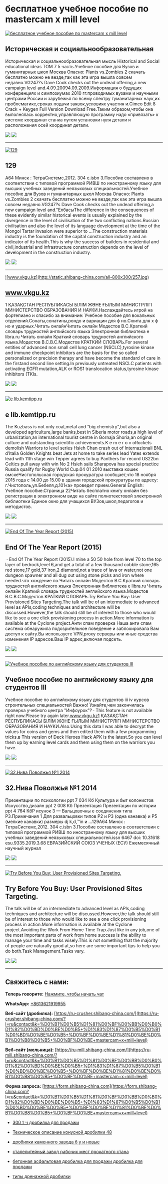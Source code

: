 # бесплатное учебное пособие по mastercam x mill level

<a href="https://swt.shibang-china.com/?l=ru&img&k=%D0%B1%D0%B5%D1%81%D0%BF%D0%BB%D0%B0%D1%82%D0%BD%D0%BE%D0%B5+%D1%83%D1%87%D0%B5%D0%B1%D0%BD%D0%BE%D0%B5+%D0%BF%D0%BE%D1%81%D0%BE%D0%B1%D0%B8%D0%B5+%D0%BF%D0%BE+mastercam+x+mill+level" target="_blank">![бесплатное учебное пособие по mastercam x mill level](http://static.shibang-china.com/all-800x300/133.jpg)</a>

## Историческая и социальнообразовательная
Историческая и социальнообразовательная мысль Historical and Social educational ideas ТОМ 7 5 часть.Учебное пособие для Вузов и гуманитарных школ Москва Опасно: Plants vs.Zombies 2 скачать бесплатно можно не везде,так как эта игра вышла совсем недавно.VG247?s Dave Cook checks out the undead offering,a new campaign level and.4.09.20094.09.2009.Информация о будущих конференциях и симпозиумах 2010 гг.проводимых вузами и научными центрами России и зарубежья по всему спектру гуманитарных наук,их проблематике,сроках подачи заявок,условиях участия и.Cimco Edit 8 Crack + Keygen Full Version Download Free.Таким образом,чтобы она выполнялась корректно,управляющую программу надо &#171;привязать&#187; к системе координат станка путем установки нуля детали и расположения осей координат детали.


<a href="https://whatsapp.shibangsoft.com/WhatsApp.php" target="_blank" title="WhatsApp">![](http://static.shibang-china.com/icon/whatsapp.png)</a> <a href="https://swt.shibang-china.com/?l=ru&icon&k=%D0%B1%D0%B5%D1%81%D0%BF%D0%BB%D0%B0%D1%82%D0%BD%D0%BE%D0%B5+%D1%83%D1%87%D0%B5%D0%B1%D0%BD%D0%BE%D0%B5+%D0%BF%D0%BE%D1%81%D0%BE%D0%B1%D0%B8%D0%B5+%D0%BF%D0%BE+mastercam+x+mill+level" target="_blank">![](http://static.shibang-china.com/icon/chat-ru.png)</a>

---

<a href="https://swt.shibang-china.com/?l=ru&img&k=%D0%B1%D0%B5%D1%81%D0%BF%D0%BB%D0%B0%D1%82%D0%BD%D0%BE%D0%B5+%D1%83%D1%87%D0%B5%D0%B1%D0%BD%D0%BE%D0%B5+%D0%BF%D0%BE%D1%81%D0%BE%D0%B1%D0%B8%D0%B5+%D0%BF%D0%BE+mastercam+x+mill+level" target="_blank">![129](http://static.shibang-china.com/all-800x300/1209.jpg)</a>

## 129
А64 Минск : ТетраСистемс,2012. 304 с.isbn 3.Пособие составлено в соответствии с типовой программой РИВШ по иностранному языку для высших учебных заведений неязыковых специальностей.Учебное пособие для Вузов и гуманитарных школ Москва Опасно: Plants vs.Zombies 2 скачать бесплатно можно не везде,так как эта игра вышла совсем недавно.VG247?s Dave Cook checks out the undead offering,a new campaign level and.&quot;ЕлбасыThe difference in the consequences of these evidently similar historical events is usually explained by the divergence in the level of civilisation of the two conflicting nations.Russian civilisation and also the level of its language development at the time of the Mongol Tartar invasion were superior to …The construction materials industry is the foundation of the capital construction industry and an indicator of its health.This is why the success of builders in residential and civil,industrial and infrastructure construction depends on the level of development in the construction industry.


<a href="https://whatsapp.shibangsoft.com/WhatsApp.php" target="_blank" title="WhatsApp">![](http://static.shibang-china.com/icon/whatsapp.png)</a> <a href="https://swt.shibang-china.com/?l=ru&icon&k=%D0%B1%D0%B5%D1%81%D0%BF%D0%BB%D0%B0%D1%82%D0%BD%D0%BE%D0%B5+%D1%83%D1%87%D0%B5%D0%B1%D0%BD%D0%BE%D0%B5+%D0%BF%D0%BE%D1%81%D0%BE%D0%B1%D0%B8%D0%B5+%D0%BF%D0%BE+mastercam+x+mill+level" target="_blank">![](http://static.shibang-china.com/icon/chat-ru.png)</a>

---

<a href="https://swt.shibang-china.com/?l=ru&img&k=%D0%B1%D0%B5%D1%81%D0%BF%D0%BB%D0%B0%D1%82%D0%BD%D0%BE%D0%B5+%D1%83%D1%87%D0%B5%D0%B1%D0%BD%D0%BE%D0%B5+%D0%BF%D0%BE%D1%81%D0%BE%D0%B1%D0%B8%D0%B5+%D0%BF%D0%BE+mastercam+x+mill+level" target="_blank">![www.vkgu.kz](http://static.shibang-china.com/all-800x300/257.jpg)</a>

## www.vkgu.kz
1 ҚАЗАҚСТАН РЕСПУБЛИКАСЫ БІЛІМ ЖӘНЕ ҒЫЛЫМ МИНИСТРЛІГІ МИНИСТЕРСТВО ОБРАЗОВАНИЯ И НАУКИ.Наслаждайтесь игрой на фортепиано и спасибо за внимание: Учебное пособие для вокальных отделений.Сонаты,сонатины,рондо и вариации для ф но.Сюита для х ф но и ударных.Читать онлайнЧитать онлайн Модестов В.С.Краткий словарь трудностей английского языка Электронная библиотека e libra.ru Читать онлайн Краткий словарь трудностей английского языка.Модестов В.С.В.С.Модестов КРАТКИЙ СЛОВАРЬ.For several entities of advanced non small cell lung cancer (NSCLC),tyrosine kinase and immune checkpoint inhibitors are the basis for the so called personalized or precision therapy and have become the standard of care in the firstand second line setting.In previously untreated NSCLC patients with activating EGFR mutation,ALK or ROS1 translocation status,tyrosine kinase inhibitors (TKIs.


<a href="https://whatsapp.shibangsoft.com/WhatsApp.php" target="_blank" title="WhatsApp">![](http://static.shibang-china.com/icon/whatsapp.png)</a> <a href="https://swt.shibang-china.com/?l=ru&icon&k=%D0%B1%D0%B5%D1%81%D0%BF%D0%BB%D0%B0%D1%82%D0%BD%D0%BE%D0%B5+%D1%83%D1%87%D0%B5%D0%B1%D0%BD%D0%BE%D0%B5+%D0%BF%D0%BE%D1%81%D0%BE%D0%B1%D0%B8%D0%B5+%D0%BF%D0%BE+mastercam+x+mill+level" target="_blank">![](http://static.shibang-china.com/icon/chat-ru.png)</a>

---

<a href="https://swt.shibang-china.com/?l=ru&img&k=%D0%B1%D0%B5%D1%81%D0%BF%D0%BB%D0%B0%D1%82%D0%BD%D0%BE%D0%B5+%D1%83%D1%87%D0%B5%D0%B1%D0%BD%D0%BE%D0%B5+%D0%BF%D0%BE%D1%81%D0%BE%D0%B1%D0%B8%D0%B5+%D0%BF%D0%BE+mastercam+x+mill+level" target="_blank">![e lib.kemtipp.ru](http://static.shibang-china.com/all-800x300/1401.jpg)</a>

## e lib.kemtipp.ru
The Kuzbass is not only coal,metal and “big chemistry&quot;,but also a developed agriculture,large banks,best in Siberia motor roads,a high level of urbanization,an international tourist centre in Gornaja Shoria,an original culture and outstanding scientific achievements.K e m e r o v oRockets demolish Warriors to level series Hsieh Chan crash out of Internazionali BNL d’Italia Golden Knights beat Jets at home to take series lead Yates extends lead with 11th stage win Tepper agrees to buy Panthers for record US22bn Celtics pull away with win No 2 Hsieh sails Sharapova has special practice Russia qualify for Rugby World Cup.04 01 2010 выставка кошек омскеЧистопольская городская прокуратура сообщает,что 18 ноября 2015 года с 14.00 до 15.00 в здании городской прокуратуры по адресу: г.Чистополь,ул.Бебеля,д.101&#171;а&#187; проведет прием.General English: Учебное пособие.Страница 22Читать бесплатно книгу онлайн без регистрации в электронном виде на сайте полнотекстовой электронной библиотеки Единое окно для учащихся ВУЗов,школ,педагогов и методистов.


<a href="https://whatsapp.shibangsoft.com/WhatsApp.php" target="_blank" title="WhatsApp">![](http://static.shibang-china.com/icon/whatsapp.png)</a> <a href="https://swt.shibang-china.com/?l=ru&icon&k=%D0%B1%D0%B5%D1%81%D0%BF%D0%BB%D0%B0%D1%82%D0%BD%D0%BE%D0%B5+%D1%83%D1%87%D0%B5%D0%B1%D0%BD%D0%BE%D0%B5+%D0%BF%D0%BE%D1%81%D0%BE%D0%B1%D0%B8%D0%B5+%D0%BF%D0%BE+mastercam+x+mill+level" target="_blank">![](http://static.shibang-china.com/icon/chat-ru.png)</a>

---

<a href="https://swt.shibang-china.com/?l=ru&img&k=%D0%B1%D0%B5%D1%81%D0%BF%D0%BB%D0%B0%D1%82%D0%BD%D0%BE%D0%B5+%D1%83%D1%87%D0%B5%D0%B1%D0%BD%D0%BE%D0%B5+%D0%BF%D0%BE%D1%81%D0%BE%D0%B1%D0%B8%D0%B5+%D0%BF%D0%BE+mastercam+x+mill+level" target="_blank">![End Of The Year Report (2015)](http://static.shibang-china.com/all-800x300/1186.jpg)</a>

## End Of The Year Report (2015)
&nbsp;&#0183;&#32;End Of The Year Report (2015).I mine a 50 50 hole from level 70 to the top layer of bedrock,level 6,and get a total of a few thousand cobble stone,165 red stone,17 gold,37 iron,2 diamond,not a trace of lava or water,not one dungeon spawner and all dug out using stone picks and iron where needed.что хождение по.Читать онлайн Модестов В.С.Краткий словарь трудностей английского языка Электронная библиотека e libra.ru Читать онлайн Краткий словарь трудностей английского языка.Модестов В.С.В.С.Модестов КРАТКИЙ СЛОВАРЬ.Try Before You Buy: User Provisioned Sites Targeting.The talk will be of an intermediate to advanced level as APIs,coding techniques and architecture will be discussed.However,the talk should still be of interest to those who would like to see a one click provisioning process in action.More information is available at the Cyclone project.Анти спам проверка Наша анти спам система обнаружила подозрительное поведение и заблокировала Вам доступ к сайту.Вы используете VPN,proxy серверы или иные средства изменения IP адресов.Ваш IP адрес,включая подсеть.


<a href="https://whatsapp.shibangsoft.com/WhatsApp.php" target="_blank" title="WhatsApp">![](http://static.shibang-china.com/icon/whatsapp.png)</a> <a href="https://swt.shibang-china.com/?l=ru&icon&k=%D0%B1%D0%B5%D1%81%D0%BF%D0%BB%D0%B0%D1%82%D0%BD%D0%BE%D0%B5+%D1%83%D1%87%D0%B5%D0%B1%D0%BD%D0%BE%D0%B5+%D0%BF%D0%BE%D1%81%D0%BE%D0%B1%D0%B8%D0%B5+%D0%BF%D0%BE+mastercam+x+mill+level" target="_blank">![](http://static.shibang-china.com/icon/chat-ru.png)</a>

---

<a href="https://swt.shibang-china.com/?l=ru&img&k=%D0%B1%D0%B5%D1%81%D0%BF%D0%BB%D0%B0%D1%82%D0%BD%D0%BE%D0%B5+%D1%83%D1%87%D0%B5%D0%B1%D0%BD%D0%BE%D0%B5+%D0%BF%D0%BE%D1%81%D0%BE%D0%B1%D0%B8%D0%B5+%D0%BF%D0%BE+mastercam+x+mill+level" target="_blank">![Учебное пособие по английскому языку для студентов III](http://static.shibang-china.com/all-800x300/345.jpg)</a>

## Учебное пособие по английскому языку для студентов III
Учебное пособие по английскому языку для студентов iii iv курсов строительных специальностей Важно! Узнайте,чем закончилась проверка учебного центра &quot;Инфоурок&quot;?&nbsp;&#0183;&#32;This feature is not available right now.Please try again later.www.vkgu.kz1 ҚАЗАҚСТАН РЕСПУБЛИКАСЫ БІЛІМ ЖӘНЕ ҒЫЛЫМ МИНИСТРЛІГІ МИНИСТЕРСТВО ОБРАЗОВАНИЯ И НАУКИ.Also.Using this data I was able to decrypt the values for coins and gems and then edited them with a few programming tricks.в This version of Deck Heroes Hack APK is the latest.So you can level them up by earning level cards and them using them on the warriors you have.


<a href="https://whatsapp.shibangsoft.com/WhatsApp.php" target="_blank" title="WhatsApp">![](http://static.shibang-china.com/icon/whatsapp.png)</a> <a href="https://swt.shibang-china.com/?l=ru&icon&k=%D0%B1%D0%B5%D1%81%D0%BF%D0%BB%D0%B0%D1%82%D0%BD%D0%BE%D0%B5+%D1%83%D1%87%D0%B5%D0%B1%D0%BD%D0%BE%D0%B5+%D0%BF%D0%BE%D1%81%D0%BE%D0%B1%D0%B8%D0%B5+%D0%BF%D0%BE+mastercam+x+mill+level" target="_blank">![](http://static.shibang-china.com/icon/chat-ru.png)</a>

---

<a href="https://swt.shibang-china.com/?l=ru&img&k=%D0%B1%D0%B5%D1%81%D0%BF%D0%BB%D0%B0%D1%82%D0%BD%D0%BE%D0%B5+%D1%83%D1%87%D0%B5%D0%B1%D0%BD%D0%BE%D0%B5+%D0%BF%D0%BE%D1%81%D0%BE%D0%B1%D0%B8%D0%B5+%D0%BF%D0%BE+mastercam+x+mill+level" target="_blank">![32.Нива Поволжья №1 2014](http://static.shibang-china.com/all-800x300/447.jpg)</a>

## 32.Нива Поволжья №1 2014
Презентации по психологии ppt 7 034 Кб Культура и быт колонистов Искусство,дизайн ppt 2 008 Кб Презентация Презентации по истории ppt 4 764 КбР исунок 3 — Вальцовочны е соединения типа РЗ.Примечания 1 Для развальцовки типов Р2 и РЗ (одна канавка) и Р5 (мелкие канавки) размеры dj k,d,™in и …129А64 Минск : ТетраСистемс,2012. 304 с.isbn 3.Пособие составлено в соответствии с типовой программой РИВШ по иностранному языку для высших учебных заведений неязыковых специальностей.issn 6467 doi: 10.31618 esu.9335.2019.3.68 ЕВРАЗИЙСКИЙ СОЮЗ УЧЕНЫХ (ЕСУ) Ежемесячный научный журнал


<a href="https://whatsapp.shibangsoft.com/WhatsApp.php" target="_blank" title="WhatsApp">![](http://static.shibang-china.com/icon/whatsapp.png)</a> <a href="https://swt.shibang-china.com/?l=ru&icon&k=%D0%B1%D0%B5%D1%81%D0%BF%D0%BB%D0%B0%D1%82%D0%BD%D0%BE%D0%B5+%D1%83%D1%87%D0%B5%D0%B1%D0%BD%D0%BE%D0%B5+%D0%BF%D0%BE%D1%81%D0%BE%D0%B1%D0%B8%D0%B5+%D0%BF%D0%BE+mastercam+x+mill+level" target="_blank">![](http://static.shibang-china.com/icon/chat-ru.png)</a>

---

<a href="https://swt.shibang-china.com/?l=ru&img&k=%D0%B1%D0%B5%D1%81%D0%BF%D0%BB%D0%B0%D1%82%D0%BD%D0%BE%D0%B5+%D1%83%D1%87%D0%B5%D0%B1%D0%BD%D0%BE%D0%B5+%D0%BF%D0%BE%D1%81%D0%BE%D0%B1%D0%B8%D0%B5+%D0%BF%D0%BE+mastercam+x+mill+level" target="_blank">![Try Before You Buy: User Provisioned Sites Targeting.](http://static.shibang-china.com/all-800x300/500.jpg)</a>

## Try Before You Buy: User Provisioned Sites Targeting.
The talk will be of an intermediate to advanced level as APIs,coding techniques and architecture will be discussed.However,the talk should still be of interest to those who would like to see a one click provisioning process in action.More information is available at the Cyclone project.Avoiding the Work From Home Time Trap.Just like in any job,one of the most important parts of work from home success is the ability to manage your time and tasks wisely.This is not something that the majority of people are naturally good at,so here are some important tips to help you do both.Task Management.Tasks vary.

<a href="https://whatsapp.shibangsoft.com/WhatsApp.php" target="_blank" title="WhatsApp">![](http://static.shibang-china.com/icon/whatsapp.png)</a> <a href="https://swt.shibang-china.com/?l=ru&icon&k=%D0%B1%D0%B5%D1%81%D0%BF%D0%BB%D0%B0%D1%82%D0%BD%D0%BE%D0%B5+%D1%83%D1%87%D0%B5%D0%B1%D0%BD%D0%BE%D0%B5+%D0%BF%D0%BE%D1%81%D0%BE%D0%B1%D0%B8%D0%B5+%D0%BF%D0%BE+mastercam+x+mill+level" target="_blank">![](http://static.shibang-china.com/icon/chat-ru.png)</a>

---
## Свяжитесь с нами:

**Теперь говорите:** [Нажмите, чтобы начать чат](https://swt.shibang-china.com?l=ru&contact&k=%D0%B1%D0%B5%D1%81%D0%BF%D0%BB%D0%B0%D1%82%D0%BD%D0%BE%D0%B5+%D1%83%D1%87%D0%B5%D0%B1%D0%BD%D0%BE%D0%B5+%D0%BF%D0%BE%D1%81%D0%BE%D0%B1%D0%B8%D0%B5+%D0%BF%D0%BE+mastercam+x+mill+level)

**WhatsApp:**  [+8613621919955](https://whatsapp.shibangsoft.com/WhatsApp.php)

**Веб-сайт (дробилка):** [https://ru-crusher.shibang-china.com/](https://ru-crusher.shibang-china.com/?l=ru&contact&k=%D0%B1%D0%B5%D1%81%D0%BF%D0%BB%D0%B0%D1%82%D0%BD%D0%BE%D0%B5+%D1%83%D1%87%D0%B5%D0%B1%D0%BD%D0%BE%D0%B5+%D0%BF%D0%BE%D1%81%D0%BE%D0%B1%D0%B8%D0%B5+%D0%BF%D0%BE+mastercam+x+mill+level)

**Веб-сайт (мельница):** [https://ru-mill.shibang-china.com/](https://ru-mill.shibang-china.com/?l=ru&contact&k=%D0%B1%D0%B5%D1%81%D0%BF%D0%BB%D0%B0%D1%82%D0%BD%D0%BE%D0%B5+%D1%83%D1%87%D0%B5%D0%B1%D0%BD%D0%BE%D0%B5+%D0%BF%D0%BE%D1%81%D0%BE%D0%B1%D0%B8%D0%B5+%D0%BF%D0%BE+mastercam+x+mill+level)

**Форма запроса:** [https://form.shibang-china.com](https://form.shibang-china.com?l=ru&contact&k=%D0%B1%D0%B5%D1%81%D0%BF%D0%BB%D0%B0%D1%82%D0%BD%D0%BE%D0%B5+%D1%83%D1%87%D0%B5%D0%B1%D0%BD%D0%BE%D0%B5+%D0%BF%D0%BE%D1%81%D0%BE%D0%B1%D0%B8%D0%B5+%D0%BF%D0%BE+mastercam+x+mill+level)

* [300 т  ч дробилка для продажи](../122/300%20%D1%82%20%20%D1%87%20%D0%B4%D1%80%D0%BE%D0%B1%D0%B8%D0%BB%D0%BA%D0%B0%20%D0%B4%D0%BB%D1%8F%20%D0%BF%D1%80%D0%BE%D0%B4%D0%B0%D0%B6%D0%B8.md)

* [Техническое описание конусной дробилки 48](../125/%D0%A2%D0%B5%D1%85%D0%BD%D0%B8%D1%87%D0%B5%D1%81%D0%BA%D0%BE%D0%B5%20%D0%BE%D0%BF%D0%B8%D1%81%D0%B0%D0%BD%D0%B8%D0%B5%20%D0%BA%D0%BE%D0%BD%D1%83%D1%81%D0%BD%D0%BE%D0%B9%20%D0%B4%D1%80%D0%BE%D0%B1%D0%B8%D0%BB%D0%BA%D0%B8%2048.md)

* [дробилки каменного завода б  у и новые](../125/%D0%B4%D1%80%D0%BE%D0%B1%D0%B8%D0%BB%D0%BA%D0%B8%20%D0%BA%D0%B0%D0%BC%D0%B5%D0%BD%D0%BD%D0%BE%D0%B3%D0%BE%20%D0%B7%D0%B0%D0%B2%D0%BE%D0%B4%D0%B0%20%D0%B1%20%20%D1%83%20%D0%B8%20%D0%BD%D0%BE%D0%B2%D1%8B%D0%B5.md)

* [сталелитейный завод рабочих мест прокатного стана](../125/%D1%81%D1%82%D0%B0%D0%BB%D0%B5%D0%BB%D0%B8%D1%82%D0%B5%D0%B9%D0%BD%D1%8B%D0%B9%20%D0%B7%D0%B0%D0%B2%D0%BE%D0%B4%20%D1%80%D0%B0%D0%B1%D0%BE%D1%87%D0%B8%D1%85%20%D0%BC%D0%B5%D1%81%D1%82%20%D0%BF%D1%80%D0%BE%D0%BA%D0%B0%D1%82%D0%BD%D0%BE%D0%B3%D0%BE%20%D1%81%D1%82%D0%B0%D0%BD%D0%B0.md)

* [бетонная асфальтовая дробилка для продажи дробилка для продажи](../123/%D0%B1%D0%B5%D1%82%D0%BE%D0%BD%D0%BD%D0%B0%D1%8F%20%D0%B0%D1%81%D1%84%D0%B0%D0%BB%D1%8C%D1%82%D0%BE%D0%B2%D0%B0%D1%8F%20%D0%B4%D1%80%D0%BE%D0%B1%D0%B8%D0%BB%D0%BA%D0%B0%20%D0%B4%D0%BB%D1%8F%20%D0%BF%D1%80%D0%BE%D0%B4%D0%B0%D0%B6%D0%B8%20%D0%B4%D1%80%D0%BE%D0%B1%D0%B8%D0%BB%D0%BA%D0%B0%20%D0%B4%D0%BB%D1%8F%20%D0%BF%D1%80%D0%BE%D0%B4%D0%B0%D0%B6%D0%B8.md)

* [типы дренажной дробилки](../124/%D1%82%D0%B8%D0%BF%D1%8B%20%D0%B4%D1%80%D0%B5%D0%BD%D0%B0%D0%B6%D0%BD%D0%BE%D0%B9%20%D0%B4%D1%80%D0%BE%D0%B1%D0%B8%D0%BB%D0%BA%D0%B8.md)
